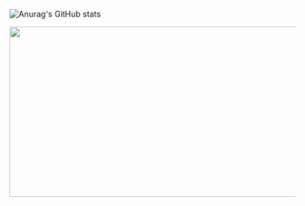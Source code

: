 <!--
**seungsimdang/seungsimdang** is a ✨ _special_ ✨ repository because its `README.md` (this file) appears on your GitHub profile.

Here are some ideas to get you started:

- 🔭 I’m currently working on ...
- 🌱 I’m currently learning ...
- 👯 I’m looking to collaborate on ...
- 🤔 I’m looking for help with ...
- 💬 Ask me about ...
- 📫 How to reach me: ...
- 😄 Pronouns: ...
- ⚡ Fun fact: ...
-->
![Anurag's GitHub stats](https://github-readme-stats.vercel.app/api?username=seungsimdang&show_icons=true&theme=highcontrast)

<a href="https://github.com/devxb/gitanimals">
<img
  src="https://render.gitanimals.org/farms/seungsimdang"
  width="600"
  height="300"
/>
</a>
